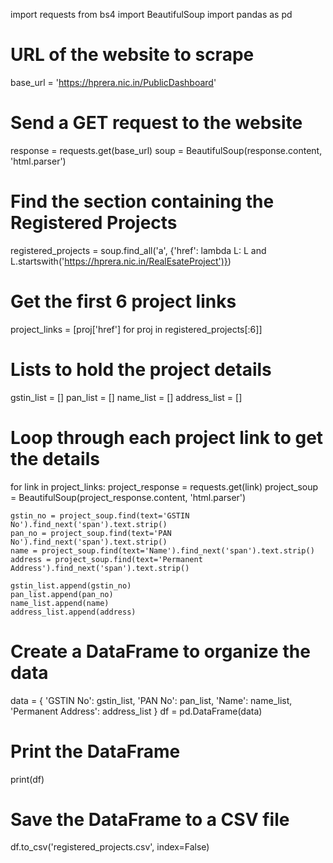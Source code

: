 import requests
from bs4 import BeautifulSoup
import pandas as pd

# URL of the website to scrape
base_url = 'https://hprera.nic.in/PublicDashboard'

# Send a GET request to the website
response = requests.get(base_url)
soup = BeautifulSoup(response.content, 'html.parser')

# Find the section containing the Registered Projects
registered_projects = soup.find_all('a', {'href': lambda L: L and L.startswith('https://hprera.nic.in/RealEsateProject')})

# Get the first 6 project links
project_links = [proj['href'] for proj in registered_projects[:6]]

# Lists to hold the project details
gstin_list = []
pan_list = []
name_list = []
address_list = []

# Loop through each project link to get the details
for link in project_links:
    project_response = requests.get(link)
    project_soup = BeautifulSoup(project_response.content, 'html.parser')
    
    gstin_no = project_soup.find(text='GSTIN No').find_next('span').text.strip()
    pan_no = project_soup.find(text='PAN No').find_next('span').text.strip()
    name = project_soup.find(text='Name').find_next('span').text.strip()
    address = project_soup.find(text='Permanent Address').find_next('span').text.strip()
    
    gstin_list.append(gstin_no)
    pan_list.append(pan_no)
    name_list.append(name)
    address_list.append(address)

# Create a DataFrame to organize the data
data = {
    'GSTIN No': gstin_list,
    'PAN No': pan_list,
    'Name': name_list,
    'Permanent Address': address_list
}
df = pd.DataFrame(data)

# Print the DataFrame
print(df)

# Save the DataFrame to a CSV file
df.to_csv('registered_projects.csv', index=False)
